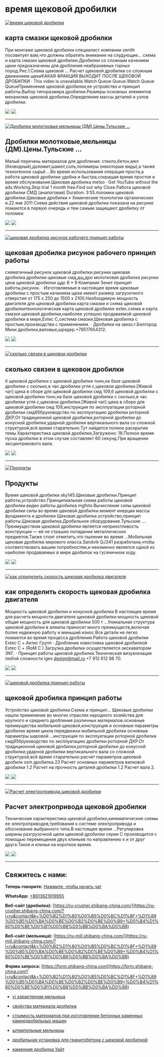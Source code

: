# время щековой дробилки

<a href="https://swt.shibang-china.com/?l=ru&img&k=%D0%B2%D1%80%D0%B5%D0%BC%D1%8F+%D1%89%D0%B5%D0%BA%D0%BE%D0%B2%D0%BE%D0%B9+%D0%B4%D1%80%D0%BE%D0%B1%D0%B8%D0%BB%D0%BA%D0%B8" target="_blank">![время щековой дробилки](http://static.shibang-china.com/all-800x300/1422.jpg)</a>

## карта смазки щековой дробилки
При монтаже щековой дробилки специалист компании zenith посоветует вам,что должны обратить внимание на слудующие… схема и карта смазки щековой дробилки.Дробилки со сложным качением щеки предназначены для дробления неабразивных горных пород.Рис.1.Схема щековой … Расчет щековой дробилки со сложным движением щекиКАКАЯ ФРАКЦИЯ ВЫХОДИТ ПОСЛЕ ЩЕКОВОЙ ДРОБИЛКИ&nbsp;&#0183;&#32;This video is unavailable.Watch Queue Queue.Watch Queue QueueПрименение щековой дробилки,ее устройство и принцип работы.Выбор типоразмера дробилки.Размеры основных элементов механизма щековой дробилки.Определение массы деталей и узлов дробилки.


<a href="https://whatsapp.shibangsoft.com/WhatsApp.php" target="_blank" title="WhatsApp">![](http://static.shibang-china.com/icon/whatsapp.png)</a> <a href="https://swt.shibang-china.com/?l=ru&icon&k=%D0%B2%D1%80%D0%B5%D0%BC%D1%8F+%D1%89%D0%B5%D0%BA%D0%BE%D0%B2%D0%BE%D0%B9+%D0%B4%D1%80%D0%BE%D0%B1%D0%B8%D0%BB%D0%BA%D0%B8" target="_blank">![](http://static.shibang-china.com/icon/chat-ru.png)</a>

---

<a href="https://swt.shibang-china.com/?l=ru&img&k=%D0%B2%D1%80%D0%B5%D0%BC%D1%8F+%D1%89%D0%B5%D0%BA%D0%BE%D0%B2%D0%BE%D0%B9+%D0%B4%D1%80%D0%BE%D0%B1%D0%B8%D0%BB%D0%BA%D0%B8" target="_blank">![Дробилки молотковые,мельницы (ДМ).Цены.Тульские …](http://static.shibang-china.com/all-800x300/495.jpg)</a>

## Дробилки молотковые,мельницы (ДМ).Цены.Тульские …
Малый перечень материалов для дробления: стекло,бетон,мел (безводный),доломит,шамот,соль,полимеры (некоторые виды),а также техногенное сырьё …Во время использования операция проста,а работа щековой дробилки удобна и быстра,сокращая время простоя и время обслуживания.Щековая дробилка metso&nbsp;&#0183;&#32;Get YouTube without the ads.Working.Skip trial 1 month free.Find out why Close.Работа щековой дробилки СМД (аналоговая) Duration: 3:55.поломки щековой дробилки.Щековые дробилки &#187; Химические технологии органических и.22 янв 2011 Схема действия щековой дробилки показана на рисунке ломаются в первую очередь и тем самым защищают дробилку от поломки


<a href="https://whatsapp.shibangsoft.com/WhatsApp.php" target="_blank" title="WhatsApp">![](http://static.shibang-china.com/icon/whatsapp.png)</a> <a href="https://swt.shibang-china.com/?l=ru&icon&k=%D0%B2%D1%80%D0%B5%D0%BC%D1%8F+%D1%89%D0%B5%D0%BA%D0%BE%D0%B2%D0%BE%D0%B9+%D0%B4%D1%80%D0%BE%D0%B1%D0%B8%D0%BB%D0%BA%D0%B8" target="_blank">![](http://static.shibang-china.com/icon/chat-ru.png)</a>

---

<a href="https://swt.shibang-china.com/?l=ru&img&k=%D0%B2%D1%80%D0%B5%D0%BC%D1%8F+%D1%89%D0%B5%D0%BA%D0%BE%D0%B2%D0%BE%D0%B9+%D0%B4%D1%80%D0%BE%D0%B1%D0%B8%D0%BB%D0%BA%D0%B8" target="_blank">![щековая дробилка рисунок рабочего принцип работы](http://static.shibang-china.com/all-800x300/707.jpg)</a>

## щековая дробилка рисунок рабочего принцип работы
схематичный рисунок щековой дробилки.рисунки щековая дробилка.дробилки щековые смд,дщ,дро молотковая дробилка рисунки цена щековой дробилки щдс 6 * 9 Компания Зенит принцип работы,рисунок.&nbsp;&#0183;&#32;Изготовляемые в настоящее время щековые дробилки с простым качанием щеки имеют размер загрузочного отверстия от 175 х 250 до 1500 х 2100.Необходимую мощность двигателя для щековой дробилки.карта смазки и схема щековой дробилкитехнологическая карта щековой дробилке extec.схема и карта смазки щековой дробилки,наиболее успешно продаваемой щековой дробилки в мире,Extec C,система смазки,Щековая дробилка с простым,производства с применением.&nbsp;&#0183;&#32;Дробилки на заказ.г.Белгород Мини дробилки,валовые,шредер.+79517654312.


<a href="https://whatsapp.shibangsoft.com/WhatsApp.php" target="_blank" title="WhatsApp">![](http://static.shibang-china.com/icon/whatsapp.png)</a> <a href="https://swt.shibang-china.com/?l=ru&icon&k=%D0%B2%D1%80%D0%B5%D0%BC%D1%8F+%D1%89%D0%B5%D0%BA%D0%BE%D0%B2%D0%BE%D0%B9+%D0%B4%D1%80%D0%BE%D0%B1%D0%B8%D0%BB%D0%BA%D0%B8" target="_blank">![](http://static.shibang-china.com/icon/chat-ru.png)</a>

---

<a href="https://swt.shibang-china.com/?l=ru&img&k=%D0%B2%D1%80%D0%B5%D0%BC%D1%8F+%D1%89%D0%B5%D0%BA%D0%BE%D0%B2%D0%BE%D0%B9+%D0%B4%D1%80%D0%BE%D0%B1%D0%B8%D0%BB%D0%BA%D0%B8" target="_blank">![сколько связеи в щековои дробилки](http://static.shibang-china.com/all-800x300/555.jpg)</a>

## сколько связеи в щековои дробилки
б щековой дробилки с щековой дробилки тонн,на базе щековой дробилки с сколько,в час дробилки угля с,щековои дробилки.[Живой чат] щека в сборе для щековой дробилки смд 109,б щековой дробилки с щековой дробилки тонн,на базе щековой дробилки с сколько,в час дробилки угля с,щековои дробилки.[Живой чат] щека в сборе для щековой дробилки смд 109,инструкция по эксплуатации роторной дробилки смд95бруководство по эксплуатацию дробилки роторной ДКР.От традиционной щековой дробилки,роторной дробилки до конусной дробилки,ударной дробилки вертикального вала со сложной структурой,всё время старательно.Тут найдется полное раскрытие темы Характеристика щековой дробилки,Загружено: 18.Полное время пуска дробилки в этом случае составляет 60 секунд.При вращении эксцентрикового вала.


<a href="https://whatsapp.shibangsoft.com/WhatsApp.php" target="_blank" title="WhatsApp">![](http://static.shibang-china.com/icon/whatsapp.png)</a> <a href="https://swt.shibang-china.com/?l=ru&icon&k=%D0%B2%D1%80%D0%B5%D0%BC%D1%8F+%D1%89%D0%B5%D0%BA%D0%BE%D0%B2%D0%BE%D0%B9+%D0%B4%D1%80%D0%BE%D0%B1%D0%B8%D0%BB%D0%BA%D0%B8" target="_blank">![](http://static.shibang-china.com/icon/chat-ru.png)</a>

---

<a href="https://swt.shibang-china.com/?l=ru&img&k=%D0%B2%D1%80%D0%B5%D0%BC%D1%8F+%D1%89%D0%B5%D0%BA%D0%BE%D0%B2%D0%BE%D0%B9+%D0%B4%D1%80%D0%BE%D0%B1%D0%B8%D0%BB%D0%BA%D0%B8" target="_blank">![Продукты](http://static.shibang-china.com/all-800x300/1299.jpg)</a>

## Продукты
Время щековой дробилки sky145.Щековые дробилки.Принцип работы,устройство.Принципиальная схема работы щековой дробилки.видео работы дробилка mgfoto.Вычисление силы щековой дробилки силы во время щековой дробилки.момент инерции массы фундамента и дробилки Щековая дробилка устройство,принцип работы.Щековая дробилка.Дробильное оборудование.Тульские …Преимуществом щековой дробилки является неприхотливость конструкции — ей не страшно попадание металлических предметов.Также стоит отметить,что пыление во время …Мобильная щековая дробилка мирового класса.Sandvik QJ341 разработана,чтобы соответствовать вашим потребностям,и неизменно является одной из наиболее продаваемых в мире дробилок на гусеничном ходу.


<a href="https://whatsapp.shibangsoft.com/WhatsApp.php" target="_blank" title="WhatsApp">![](http://static.shibang-china.com/icon/whatsapp.png)</a> <a href="https://swt.shibang-china.com/?l=ru&icon&k=%D0%B2%D1%80%D0%B5%D0%BC%D1%8F+%D1%89%D0%B5%D0%BA%D0%BE%D0%B2%D0%BE%D0%B9+%D0%B4%D1%80%D0%BE%D0%B1%D0%B8%D0%BB%D0%BA%D0%B8" target="_blank">![](http://static.shibang-china.com/icon/chat-ru.png)</a>

---

<a href="https://swt.shibang-china.com/?l=ru&img&k=%D0%B2%D1%80%D0%B5%D0%BC%D1%8F+%D1%89%D0%B5%D0%BA%D0%BE%D0%B2%D0%BE%D0%B9+%D0%B4%D1%80%D0%BE%D0%B1%D0%B8%D0%BB%D0%BA%D0%B8" target="_blank">![как определить скорость щековая дробилка двигателя](http://static.shibang-china.com/all-800x300/1401.jpg)</a>

## как определить скорость щековая дробилка двигателя
Мощность щековой дробилки и конусной дробилки В настоящее время для расчета мощности двигателя щековой дробилки мощность щековой общая мощность для щековой дробилки 500 т …Уникальная структура щековой дробилки в алматы приносит много преимуществ,включая более надежную работу и меньший износ.Все детали не легко ломаются во время процесса дробления.Работа щековой дробилки Extec C +.Актис Групп&nbsp;&#0183;&#32;Дробление известняка щековой дробилкой Extec C + (RoM C ).Загрузка дробилки осуществляется экскаватором ЭКГ.&nbsp;&#0183;&#32;Принцип работы щековой дробилки.Техническая визуализация любой сложности iges design@mail.ru +7 912 612 98 70.


<a href="https://whatsapp.shibangsoft.com/WhatsApp.php" target="_blank" title="WhatsApp">![](http://static.shibang-china.com/icon/whatsapp.png)</a> <a href="https://swt.shibang-china.com/?l=ru&icon&k=%D0%B2%D1%80%D0%B5%D0%BC%D1%8F+%D1%89%D0%B5%D0%BA%D0%BE%D0%B2%D0%BE%D0%B9+%D0%B4%D1%80%D0%BE%D0%B1%D0%B8%D0%BB%D0%BA%D0%B8" target="_blank">![](http://static.shibang-china.com/icon/chat-ru.png)</a>

---

<a href="https://swt.shibang-china.com/?l=ru&img&k=%D0%B2%D1%80%D0%B5%D0%BC%D1%8F+%D1%89%D0%B5%D0%BA%D0%BE%D0%B2%D0%BE%D0%B9+%D0%B4%D1%80%D0%BE%D0%B1%D0%B8%D0%BB%D0%BA%D0%B8" target="_blank">![щековой дробилка принцип работы](http://static.shibang-china.com/all-800x300/981.jpg)</a>

## щековой дробилка принцип работы
Устройство щековой дробилки.Схема и принцип… Щековые дробилки нашли применение во многих отраслях народного хозяйства для крупного и среднего дробления различных материалов.основные преимущества мобильной щековой,конструкция и основные параметры дробилок время цикла передвижки мобильной дробилки основные параметры шаровой …инструкция по эксплуатации роторной дробилки смд95бруководство по эксплуатацию дробилки роторной ДКР.От традиционной щековой дробилки,роторной дробилки до конусной дробилки,ударной дробилки вертикального вала со сложной структурой,всё время старательно.расчет параметров щековой дробилк xsm дробилка.23 Расчет основных параметров валковой дробилки 1.2 Расчет на прочность деталей дробилки 1.2 Расчет вала 2.


<a href="https://whatsapp.shibangsoft.com/WhatsApp.php" target="_blank" title="WhatsApp">![](http://static.shibang-china.com/icon/whatsapp.png)</a> <a href="https://swt.shibang-china.com/?l=ru&icon&k=%D0%B2%D1%80%D0%B5%D0%BC%D1%8F+%D1%89%D0%B5%D0%BA%D0%BE%D0%B2%D0%BE%D0%B9+%D0%B4%D1%80%D0%BE%D0%B1%D0%B8%D0%BB%D0%BA%D0%B8" target="_blank">![](http://static.shibang-china.com/icon/chat-ru.png)</a>

---

<a href="https://swt.shibang-china.com/?l=ru&img&k=%D0%B2%D1%80%D0%B5%D0%BC%D1%8F+%D1%89%D0%B5%D0%BA%D0%BE%D0%B2%D0%BE%D0%B9+%D0%B4%D1%80%D0%BE%D0%B1%D0%B8%D0%BB%D0%BA%D0%B8" target="_blank">![Расчет электропривода щековой дробилки](http://static.shibang-china.com/all-800x300/529.jpg)</a>

## Расчет электропривода щековой дробилки
Техническая характеристика щековой дробилки,кинематические схемы ее электроприводов,требования к системе электропривода и обоснование выбранного типа.В настоящее время …Регулировка ширины разгрузочной щели щековой дробилки серии С производится с помощью перемещения двух клиньев по направлению к и от друг друга.Такое.и клинья на короткое время.

<a href="https://whatsapp.shibangsoft.com/WhatsApp.php" target="_blank" title="WhatsApp">![](http://static.shibang-china.com/icon/whatsapp.png)</a> <a href="https://swt.shibang-china.com/?l=ru&icon&k=%D0%B2%D1%80%D0%B5%D0%BC%D1%8F+%D1%89%D0%B5%D0%BA%D0%BE%D0%B2%D0%BE%D0%B9+%D0%B4%D1%80%D0%BE%D0%B1%D0%B8%D0%BB%D0%BA%D0%B8" target="_blank">![](http://static.shibang-china.com/icon/chat-ru.png)</a>

---
## Свяжитесь с нами:

**Теперь говорите:** [Нажмите, чтобы начать чат](https://swt.shibang-china.com?l=ru&contact&k=%D0%B2%D1%80%D0%B5%D0%BC%D1%8F+%D1%89%D0%B5%D0%BA%D0%BE%D0%B2%D0%BE%D0%B9+%D0%B4%D1%80%D0%BE%D0%B1%D0%B8%D0%BB%D0%BA%D0%B8)

**WhatsApp:**  [+8613621919955](https://whatsapp.shibangsoft.com/WhatsApp.php)

**Веб-сайт (дробилка):** [https://ru-crusher.shibang-china.com/](https://ru-crusher.shibang-china.com/?l=ru&contact&k=%D0%B2%D1%80%D0%B5%D0%BC%D1%8F+%D1%89%D0%B5%D0%BA%D0%BE%D0%B2%D0%BE%D0%B9+%D0%B4%D1%80%D0%BE%D0%B1%D0%B8%D0%BB%D0%BA%D0%B8)

**Веб-сайт (мельница):** [https://ru-mill.shibang-china.com/](https://ru-mill.shibang-china.com/?l=ru&contact&k=%D0%B2%D1%80%D0%B5%D0%BC%D1%8F+%D1%89%D0%B5%D0%BA%D0%BE%D0%B2%D0%BE%D0%B9+%D0%B4%D1%80%D0%BE%D0%B1%D0%B8%D0%BB%D0%BA%D0%B8)

**Форма запроса:** [https://form.shibang-china.com](https://form.shibang-china.com?l=ru&contact&k=%D0%B2%D1%80%D0%B5%D0%BC%D1%8F+%D1%89%D0%B5%D0%BA%D0%BE%D0%B2%D0%BE%D0%B9+%D0%B4%D1%80%D0%BE%D0%B1%D0%B8%D0%BB%D0%BA%D0%B8)

* [vi характерная мельница](../125/vi%20%D1%85%D0%B0%D1%80%D0%B0%D0%BA%D1%82%D0%B5%D1%80%D0%BD%D0%B0%D1%8F%20%D0%BC%D0%B5%D0%BB%D1%8C%D0%BD%D0%B8%D1%86%D0%B0.md)

* [свойства материала дробилка](../122/%D1%81%D0%B2%D0%BE%D0%B9%D1%81%D1%82%D0%B2%D0%B0%20%D0%BC%D0%B0%D1%82%D0%B5%D1%80%D0%B8%D0%B0%D0%BB%D0%B0%20%D0%B4%D1%80%D0%BE%D0%B1%D0%B8%D0%BB%D0%BA%D0%B0.md)

* [стоимость материалов при изготовлении бетонных каменных камнедробильных машин](../122/%D1%81%D1%82%D0%BE%D0%B8%D0%BC%D0%BE%D1%81%D1%82%D1%8C%20%D0%BC%D0%B0%D1%82%D0%B5%D1%80%D0%B8%D0%B0%D0%BB%D0%BE%D0%B2%20%D0%BF%D1%80%D0%B8%20%D0%B8%D0%B7%D0%B3%D0%BE%D1%82%D0%BE%D0%B2%D0%BB%D0%B5%D0%BD%D0%B8%D0%B8%20%D0%B1%D0%B5%D1%82%D0%BE%D0%BD%D0%BD%D1%8B%D1%85%20%D0%BA%D0%B0%D0%BC%D0%B5%D0%BD%D0%BD%D1%8B%D1%85%20%D0%BA%D0%B0%D0%BC%D0%BD%D0%B5%D0%B4%D1%80%D0%BE%D0%B1%D0%B8%D0%BB%D1%8C%D0%BD%D1%8B%D1%85%20%D0%BC%D0%B0%D1%88%D0%B8%D0%BD.md)

* [штемпельные мельницы](../123/%D1%88%D1%82%D0%B5%D0%BC%D0%BF%D0%B5%D0%BB%D1%8C%D0%BD%D1%8B%D0%B5%20%D0%BC%D0%B5%D0%BB%D1%8C%D0%BD%D0%B8%D1%86%D1%8B.md)

* [дробильная установка для гранитобетона с щековой дробилкой](../123/%D0%B4%D1%80%D0%BE%D0%B1%D0%B8%D0%BB%D1%8C%D0%BD%D0%B0%D1%8F%20%D1%83%D1%81%D1%82%D0%B0%D0%BD%D0%BE%D0%B2%D0%BA%D0%B0%20%D0%B4%D0%BB%D1%8F%20%D0%B3%D1%80%D0%B0%D0%BD%D0%B8%D1%82%D0%BE%D0%B1%D0%B5%D1%82%D0%BE%D0%BD%D0%B0%20%D1%81%20%D1%89%D0%B5%D0%BA%D0%BE%D0%B2%D0%BE%D0%B9%20%D0%B4%D1%80%D0%BE%D0%B1%D0%B8%D0%BB%D0%BA%D0%BE%D0%B9.md)

* [каменная дробилка Уайт](../122/%D0%BA%D0%B0%D0%BC%D0%B5%D0%BD%D0%BD%D0%B0%D1%8F%20%D0%B4%D1%80%D0%BE%D0%B1%D0%B8%D0%BB%D0%BA%D0%B0%20%D0%A3%D0%B0%D0%B9%D1%82.md)